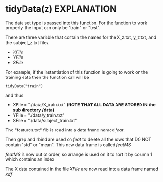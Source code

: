 # tidyData(z) EXPLANATION

The data set type is passed into this function.  For the function to work properly, the input can only be "train" or "test".

There are three variable  that contain the names for the X_z.txt, y_z.txt, and the subject_z.txt files.
- *XFile*
- *YFile*
- *SFile*

For example, if the instantiation of this function is going to work on the training data then the function call will be

```
tidyData("train")
```

and thus

- XFile = "./data/X_train.txt"  **(NOTE THAT ALL DATA ARE STORED IN the sub directory /data)**
- YFile = "./data/y_train.txt"   
- SFile = "./data/subject_train.txt"

The "features.txt" file is read into a data frame named *feat*.

Then grep and rbind are used on *feat* to delete all the rows that DO NOT contain "std" or "mean".
This new data frame is called *featMS*

*featMS* is now out of order, so arrange is used on it to sort it by column 1 which contains an index

The X data contained in the file *XFile* are now read into a data frame named *xdf*
